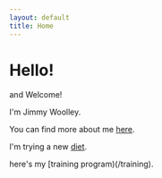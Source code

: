 ```yaml
---
layout: default
title: Home
---
```


# Hello!

and Welcome!

I'm Jimmy Woolley.

You can find more about me [here](/about).

I'm trying a new [diet](/diet).

here's my [training program)(/training).